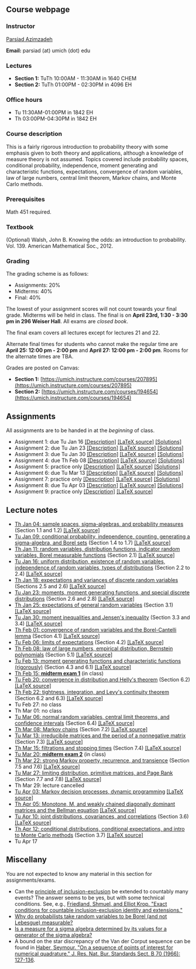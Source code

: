 ## Course webpage

### Instructor

[Parsiad Azimzadeh](http://parsiad.ca)

**Email:** parsiad (at) umich (dot) edu

### Lectures

* **Section 1:** TuTh 10:00AM - 11:30AM in 1640 CHEM
* **Section 2:** TuTh 01:00PM - 02:30PM in 4096 EH

### Office hours

* Tu 11:30AM-01:00PM in 1842 EH
* Th 03:00PM-04:30PM in 1842 EH

### Course description

This is a fairly rigorous introduction to probability theory with some emphasis given to both theory and applications, although a knowledge of measure theory is not assumed. Topics covered include probability spaces, conditional probability, independence, moment generating and characteristic functions, expectations, convergence of random variables, law of large numbers, central limit theorem, Markov chains, and Monte Carlo methods.

### Prerequisites

Math 451 required.

### Textbook

(Optional) Walsh, John B. Knowing the odds: an introduction to probability. Vol. 139. American Mathematical Soc., 2012.

### Grading

The grading scheme is as follows:

* Assignments: 20%
* Midterms: 40%
* Final: 40%

The lowest of your assignment scores will not count towards your final grade. Midterms will be held in class. The final is on **April 23rd, 1:30 - 3:30 pm in 296 Weiser Hall**. All exams are *closed book*.

The final exam covers all lectures except for lectures 21 and 22.

Alternate final times for students who cannot make the regular time are **April 25: 12:00 pm - 2:00 pm** and **April 27: 12:00 pm - 2:00 pm**. Rooms for the alternate times are TBA.

Grades are posted on Canvas:

* **Section 1:** [https://umich.instructure.com/courses/207895](https://umich.instructure.com/courses/207895)
* **Section 2:** [https://umich.instructure.com/courses/194654](https://umich.instructure.com/courses/194654)

## Assignments

All assignments are to be handed in at the *beginning* of class.

* Assignment 1: due Tu Jan 16 [\[Description\]](assignment1.pdf) [\[LaTeX source\]](assignment1.tex) [\[Solutions\]](solutions1.pdf)
* Assignment 2: due Tu Jan 23 [\[Description\]](assignment2.pdf) [\[LaTeX source\]](assignment2.tex) [\[Solutions\]](solutions2.pdf)
* Assignment 3: due Tu Jan 30 [\[Description\]](assignment3.pdf) [\[LaTeX source\]](assignment3.tex) [\[Solutions\]](solutions3.pdf)
* Assignment 4: due Th Feb 08 [\[Description\]](assignment4.pdf) [\[LaTeX source\]](assignment4.tex) [\[Solutions\]](solutions4.pdf)
* Assignment 5: practice only [\[Description\]](assignment5.pdf) [\[LaTeX source\]](assignment5.tex) [\[Solutions\]](solutions5.pdf)
* Assignment 6: due Tu Mar 13 [\[Description\]](assignment6.pdf) [\[LaTeX source\]](assignment6.tex) [\[Solutions\]](solutions6.pdf)
* Assignment 7: practice only [\[Description\]](assignment7.pdf) [\[LaTeX source\]](assignment7.tex) [\[Solutions\]](solutions7.pdf)
* Assignment 8: due Tu Apr 03 [\[Description\]](assignment8.pdf) [\[LaTeX source\]](assignment8.tex) [\[Solutions\]](solutions8.pdf)
* Assignment 9: practice only [\[Description\]](assignment9.pdf) [\[LaTeX source\]](assignment9.tex)

## Lecture notes

* [Th Jan 04: sample spaces, sigma-algebras, and probability measures](lecture1.pdf) (Section 1.1 and 1.2) [\[LaTeX source\]](lecture1.tex)
* [Tu Jan 09: conditional probability, independence, counting, generating a sigma-algebra, and Borel sets](lecture2.pdf) (Section 1.4 to 1.7) [\[LaTeX source\]](lecture2.tex)
* [Th Jan 11: random variables, distribution functions, indicator random variables, Borel measurable functions](lecture3.pdf) (Section 2.1) [\[LaTeX source\]](lecture3.tex)
* [Tu Jan 16: uniform distribution, existence of random variables, independence of random variables, types of distributions](lecture4.pdf) (Section 2.2 to 2.4) [\[LaTeX source\]](lecture4.tex)
* [Th Jan 18: expectations and variances of discrete random variables](lecture5.pdf) (Sections 2.5 and 2.6) [\[LaTeX source\]](lecture5.tex)
* [Tu Jan 23: moments, moment generating functions, and special discrete distributions](lecture6.pdf) (Section 2.6 and 2.8) [\[LaTeX source\]](lecture6.tex)
* [Th Jan 25: expectations of general random variables](lecture7.pdf) (Section 3.1) [\[LaTeX source\]](lecture7.tex)
* [Tu Jan 30: moment inequalities and Jensen's inequality](lecture8.pdf) (Section 3.3 and 3.4) [\[LaTeX source\]](lecture8.tex)
* [Th Feb 01: convergence of random variables and the Borel-Cantelli lemma](lecture9.pdf) (Section 4.1) [\[LaTeX source\]](lecture9.tex)
* [Tu Feb 06: limits of expectations](lecture10.pdf) (Section 4.2) [\[LaTeX source\]](lecture10.tex)
* [Th Feb 08: law of large numbers, empirical distribution, Bernstein polynomials](lecture11.pdf) (Section 5.1) [\[LaTeX source\]](lecture11.tex)
* [Tu Feb 13: moment generating functions and characteristic functions (rigorously)](lecture12.pdf) (Section 4.3 and 6.1) [\[LaTeX source\]](lecture12.tex)
* [Th Feb 15: **midterm exam 1**](midterm1.pdf) (in class)
* [Tu Feb 20: convergence in distribution and Helly's theorem](lecture13.pdf) (Section 6.2) [\[LaTeX source\]](lecture13.tex)
* [Th Feb 22: tightness, integration, and Levy's continuity theorem](lecture14.pdf) (Section 6.2 and 6.3) [\[LaTeX source\]](lecture14.tex)
* Tu Feb 27: no class
* Th Mar 01: no class
* [Tu Mar 06: normal random variables, central limit theorems, and confidence intervals](lecture15.pdf) (Section 6.4) [\[LaTeX source\]](lecture15.tex)
* [Th Mar 08: Markov chains](lecture16.pdf) (Section 7.2) [\[LaTeX source\]](lecture16.tex)
* [Tu Mar 13: irreducibile matrices and the period of a nonnegative matrix](lecture17.pdf) (Section 7.3) [\[LaTeX source\]](lecture17.tex)
* [Th Mar 15: filtrations and stopping times](lecture18.pdf) (Section 7.4) [\[LaTeX source\]](lecture18.tex)
* [Tu Mar 20: **midterm exam 2**](midterm2.pdf) (in class)
* [Th Mar 22: strong Markov property, recurrence, and transience](lecture19.pdf) (Section 7.5 and 7.6) [\[LaTeX source\]](lecture19.tex)
* [Tu Mar 27: limiting distribution, primitive matrices, and Page Rank](lecture20.pdf) (Section 7.7 and 7.8) [\[LaTeX source\]](lecture20.tex)
* Th Mar 29: lecture cancelled
* [Tu Apr 03: Markov decision processes, dynamic programming](lecture21.pdf) [\[LaTeX source\]](lecture21.tex)
* [Th Apr 05: Monotone, M, and weakly chained diagonally dominant matrices and the Bellman equation](lecture22.pdf) [\[LaTeX source\]](lecture22.tex)
* [Tu Apr 10: joint distributions, covariances, and correlations](lecture23.pdf) (Section 3.6) [\[LaTeX source\]](lecture23.tex)
* [Th Apr 12: conditional distributions, conditional expectations, and intro to Monte Carlo methods](lecture24.pdf) (Section 3.7) [\[LaTeX source\]](lecture24.tex)
* Tu Apr 17

## Miscellany

You are not expected to know any material in this section for assignments/exams.

* Can the [principle of inclusion-exclusion](https://en.wikipedia.org/wiki/Inclusion%E2%80%93exclusion_principle) be extended to countably many events? The answer seems to be yes, but with some technical conditions. See, e.g., [Friedland, Shmuel, and Elliot Krop. "Exact conditions for countable inclusion-exclusion identity and extensions."](https://arxiv.org/abs/math/0602035)
* [Why do probabilists take random variables to be Borel (and not Lebesgue) measurable?](https://mathoverflow.net/questions/31603/why-do-probabilists-take-random-variables-to-be-borel-and-not-lebesgue-measura)
* [Is a measure for a sigma algebra determined by its values for a generator of the sigma algebra?](https://math.stackexchange.com/questions/90491/is-a-measure-for-a-sigma-algebra-determined-by-its-values-for-a-generator-of-the)
* A bound on the star discrepancy of the Van der Corput sequence can be found in [Haber, Seymour. "On a sequence of points of interest for numerical quadrature." J. Res. Nat. Bur. Standards Sect. B 70 (1966): 127-136](jresv70Bn2p127_A1b.pdf).
